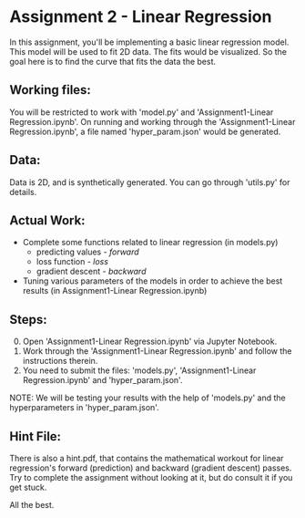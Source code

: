 Assignment 2 - Linear Regression
================================

In this assignment, you'll be implementing a basic linear regression model. This model will be used to fit 2D data. The fits would be visualized. So the goal here is to find the curve that fits the data the best. 

Working files:
-------------
You will be restricted to work with 'model.py' and 'Assignment1-Linear Regression.ipynb'. On running and working through the 'Assignment1-Linear Regression.ipynb', a file named 'hyper_param.json' would be generated.

Data:
----
Data is 2D, and is synthetically generated. You can go through 'utils.py' for details.

Actual Work:
-----------
- Complete some functions related to linear regression (in models.py)
	- predicting values - *forward*
	- loss function - *loss*
  	- gradient descent - *backward*
- Tuning various parameters of the models in order to achieve the best results (in Assignment1-Linear Regression.ipynb)

Steps:
---------
0. Open 'Assignment1-Linear Regression.ipynb' via Jupyter Notebook.
1. Work through the 'Assignment1-Linear Regression.ipynb' and follow the instructions therein.
2. You need to submit the files: 'models.py', 'Assignment1-Linear Regression.ipynb' and 'hyper_param.json'.

NOTE: We will be testing your results with the help of 'models.py' and the hyperparameters in 'hyper_param.json'.

Hint File:
---------
There is also a hint.pdf, that contains the mathematical workout for linear
regression's forward (prediction) and backward (gradient descent) passes. Try to
complete the assignment without looking at it, but do consult it if you get stuck.


All the best.
